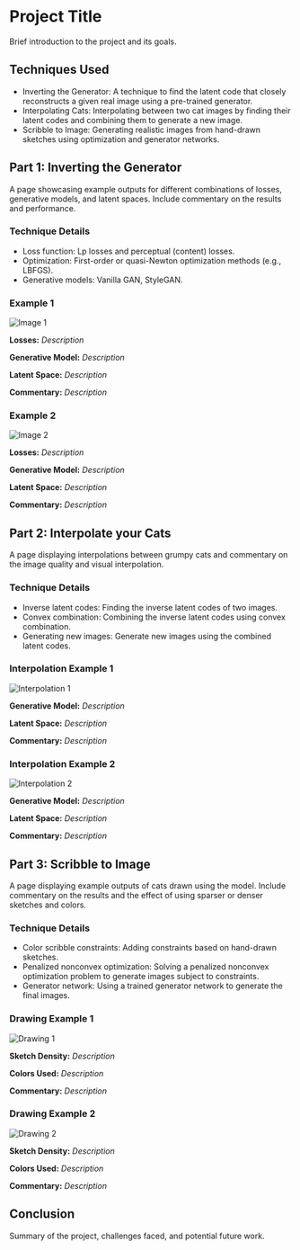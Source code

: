 # Project Title

Brief introduction to the project and its goals.

## Techniques Used

- Inverting the Generator: A technique to find the latent code that closely reconstructs a given real image using a pre-trained generator.
- Interpolating Cats: Interpolating between two cat images by finding their latent codes and combining them to generate a new image.
- Scribble to Image: Generating realistic images from hand-drawn sketches using optimization and generator networks.

## Part 1: Inverting the Generator

A page showcasing example outputs for different combinations of losses, generative models, and latent spaces. Include commentary on the results and performance.

### Technique Details

- Loss function: Lp losses and perceptual (content) losses.
- Optimization: First-order or quasi-Newton optimization methods (e.g., LBFGS).
- Generative models: Vanilla GAN, StyleGAN.

### Example 1

![Image 1](image_path_1.png)

**Losses:** _Description_

**Generative Model:** _Description_

**Latent Space:** _Description_

**Commentary:** _Description_

### Example 2

![Image 2](image_path_2.png)

**Losses:** _Description_

**Generative Model:** _Description_

**Latent Space:** _Description_

**Commentary:** _Description_

## Part 2: Interpolate your Cats

A page displaying interpolations between grumpy cats and commentary on the image quality and visual interpolation.

### Technique Details

- Inverse latent codes: Finding the inverse latent codes of two images.
- Convex combination: Combining the inverse latent codes using convex combination.
- Generating new images: Generate new images using the combined latent codes.

### Interpolation Example 1

![Interpolation 1](interpolation_path_1.gif)

**Generative Model:** _Description_

**Latent Space:** _Description_

**Commentary:** _Description_

### Interpolation Example 2

![Interpolation 2](interpolation_path_2.gif)

**Generative Model:** _Description_

**Latent Space:** _Description_

**Commentary:** _Description_

## Part 3: Scribble to Image

A page displaying example outputs of cats drawn using the model. Include commentary on the results and the effect of using sparser or denser sketches and colors.

### Technique Details

- Color scribble constraints: Adding constraints based on hand-drawn sketches.
- Penalized nonconvex optimization: Solving a penalized nonconvex optimization problem to generate images subject to constraints.
- Generator network: Using a trained generator network to generate the final images.

### Drawing Example 1

![Drawing 1](drawing_path_1.png)

**Sketch Density:** _Description_

**Colors Used:** _Description_

**Commentary:** _Description_

### Drawing Example 2

![Drawing 2](drawing_path_2.png)

**Sketch Density:** _Description_

**Colors Used:** _Description_

**Commentary:** _Description_

## Conclusion

Summary of the project, challenges faced, and potential future work.
